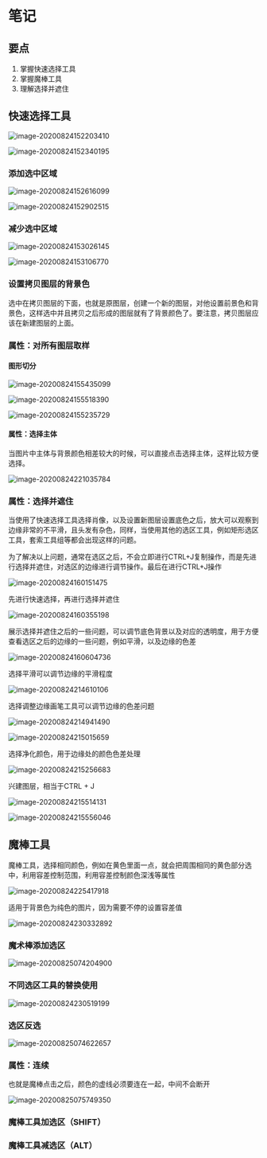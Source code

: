 # 笔记

## 要点

1. 掌握快速选择工具
2. 掌握魔棒工具
3. 理解选择并遮住

## 快速选择工具



![image-20200824152203410](07-快速选择和魔棒.assets/image-20200824152203410.png)



![image-20200824152340195](07-快速选择和魔棒.assets/image-20200824152340195.png)



### 添加选中区域

![image-20200824152616099](07-快速选择和魔棒.assets/image-20200824152616099.png)



![image-20200824152902515](07-快速选择和魔棒.assets/image-20200824152902515.png)





### 减少选中区域



![image-20200824153026145](07-快速选择和魔棒.assets/image-20200824153026145.png)





![image-20200824153106770](07-快速选择和魔棒.assets/image-20200824153106770.png)



### 设置拷贝图层的背景色

选中在拷贝图层的下面，也就是原图层，创建一个新的图层，对他设置前景色和背景色，这样选中并且拷贝之后形成的图层就有了背景颜色了。要注意，拷贝图层应该在新建图层的上面。





### 属性：对所有图层取样

#### 图形切分

![image-20200824155435099](07-快速选择和魔棒.assets/image-20200824155435099.png)





![image-20200824155518390](07-快速选择和魔棒.assets/image-20200824155518390.png)





![image-20200824155235729](07-快速选择和魔棒.assets/image-20200824155235729.png)





#### 属性：选择主体

当图片中主体与背景颜色相差较大的时候，可以直接点击选择主体，这样比较方便选择。

![image-20200824221035784](07-快速选择和魔棒.assets/image-20200824221035784.png)





### 属性：选择并遮住

当使用了快速选择工具选择肖像，以及设置新图层设置底色之后，放大可以观察到边缘非常的不平滑，且头发有杂色，同样，当使用其他的选区工具，例如矩形选区工具，套索工具组等都会出现这样的问题。

为了解决以上问题，通常在选区之后，不会立即进行CTRL+J复制操作，而是先进行选择并遮住，对选区的边缘进行调节操作。最后在进行CTRL+J操作



![image-20200824160151475](07-快速选择和魔棒.assets/image-20200824160151475.png)



先进行快速选择，再进行选择并遮住

![image-20200824160355198](07-快速选择和魔棒.assets/image-20200824160355198.png)



展示选择并遮住之后的一些问题，可以调节底色背景以及对应的透明度，用于方便查看选区之后的边缘的一些问题，例如平滑，以及边缘的色差

![image-20200824160604736](07-快速选择和魔棒.assets/image-20200824160604736.png)



选择平滑可以调节边缘的平滑程度

![image-20200824214610106](07-快速选择和魔棒.assets/image-20200824214610106.png)



选择调整边缘画笔工具可以调节边缘的色差问题

![image-20200824214941490](07-快速选择和魔棒.assets/image-20200824214941490.png)





![image-20200824215015659](07-快速选择和魔棒.assets/image-20200824215015659.png)



选择净化颜色，用于边缘处的颜色色差处理

![image-20200824215256683](07-快速选择和魔棒.assets/image-20200824215256683.png)



兴建图层，相当于CTRL + J

![image-20200824215514131](07-快速选择和魔棒.assets/image-20200824215514131.png)



![image-20200824215556046](07-快速选择和魔棒.assets/image-20200824215556046.png)







## 魔棒工具

魔棒工具，选择相同颜色，例如在黄色里面一点，就会把周围相同的黄色部分选中，利用容差控制范围，利用容差控制颜色深浅等属性

![image-20200824225417918](07-快速选择和魔棒.assets/image-20200824225417918.png)





适用于背景色为纯色的图片，因为需要不停的设置容差值

![image-20200824230332892](07-快速选择和魔棒.assets/image-20200824230332892.png)



### 魔术棒添加选区

![image-20200825074204900](07-快速选择和魔棒.assets/image-20200825074204900.png)



### 不同选区工具的替换使用

![image-20200824230519199](07-快速选择和魔棒.assets/image-20200824230519199.png)



### 选区反选

![image-20200825074622657](07-快速选择和魔棒.assets/image-20200825074622657.png)





### 属性：连续

也就是魔棒点击之后，颜色的虚线必须要连在一起，中间不会断开

![image-20200825075749350](07-快速选择和魔棒.assets/image-20200825075749350.png)



### 魔棒工具加选区（SHIFT）

### 魔棒工具减选区（ALT）
